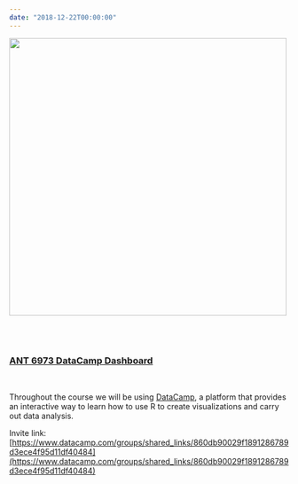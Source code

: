```yaml
---
date: "2018-12-22T00:00:00"
---
```


<img src="/img/logos/datacamp-horizontal.png" width="500"></img>

<br>
<br>

### [ANT 6973 DataCamp Dashboard](https://www.datacamp.com/groups/ant-6973-data-visualization-and-exploration)

<br>

Throughout the course we will be using [DataCamp](http://datacamp.com/), a platform that provides an interactive way to learn how to use R to create visualizations and carry out data analysis.

Invite link: [https://www.datacamp.com/groups/shared_links/860db90029f1891286789d3ece4f95d11df40484](https://www.datacamp.com/groups/shared_links/860db90029f1891286789d3ece4f95d11df40484)

